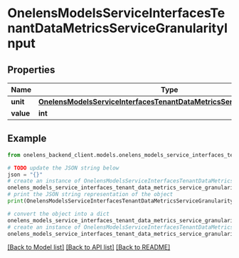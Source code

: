 # OnelensModelsServiceInterfacesTenantDataMetricsServiceGranularityInput


## Properties

Name | Type | Description | Notes
------------ | ------------- | ------------- | -------------
**unit** | [**OnelensModelsServiceInterfacesTenantDataMetricsServiceGranularityUnit**](OnelensModelsServiceInterfacesTenantDataMetricsServiceGranularityUnit.md) |  | 
**value** | **int** |  | 

## Example

```python
from onelens_backend_client.models.onelens_models_service_interfaces_tenant_data_metrics_service_granularity_input import OnelensModelsServiceInterfacesTenantDataMetricsServiceGranularityInput

# TODO update the JSON string below
json = "{}"
# create an instance of OnelensModelsServiceInterfacesTenantDataMetricsServiceGranularityInput from a JSON string
onelens_models_service_interfaces_tenant_data_metrics_service_granularity_input_instance = OnelensModelsServiceInterfacesTenantDataMetricsServiceGranularityInput.from_json(json)
# print the JSON string representation of the object
print(OnelensModelsServiceInterfacesTenantDataMetricsServiceGranularityInput.to_json())

# convert the object into a dict
onelens_models_service_interfaces_tenant_data_metrics_service_granularity_input_dict = onelens_models_service_interfaces_tenant_data_metrics_service_granularity_input_instance.to_dict()
# create an instance of OnelensModelsServiceInterfacesTenantDataMetricsServiceGranularityInput from a dict
onelens_models_service_interfaces_tenant_data_metrics_service_granularity_input_form_dict = onelens_models_service_interfaces_tenant_data_metrics_service_granularity_input.from_dict(onelens_models_service_interfaces_tenant_data_metrics_service_granularity_input_dict)
```
[[Back to Model list]](../README.md#documentation-for-models) [[Back to API list]](../README.md#documentation-for-api-endpoints) [[Back to README]](../README.md)


